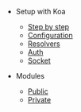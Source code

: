 - Setup with Koa
  - [Step by step](koa-quick-start.md)
  - [Configuration](koa-configuration.md)
  - [Resolvers](nodejs-resolvers.md)
  - [Auth](jwt-auth.md)
  - [Socket](nodejs-socket.md)

- Modules
  - [Public](module-list-public.md)
  - [Private](module-list-private.md)
